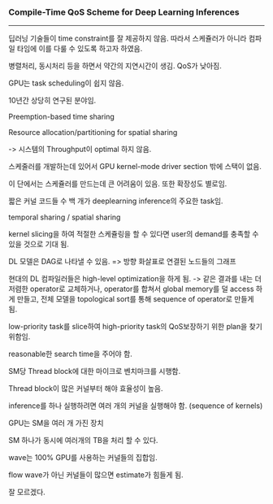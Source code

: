 ### Compile-Time QoS Scheme for Deep Learning Inferences
---
딥러닝 기술들이 time constraint를 잘 제공하지 않음. 따라서 스케쥴러가 아니라 컴파일 타임에 이를 다룰 수 있도록 하고자 하였음.

병렬처리, 동시처리 등을 하면서 약간의 지연시간이 생김. QoS가 낮아짐.

GPU는 task scheduling이 쉽지 않음.

10년간 상당히 연구된 분야임.

Preemption-based time sharing

Resource allocation/partitioning for spatial sharing

-> 시스템의 Throughput이 optimal 하지 않음.

스케줄러를 개발하는데 있어서 GPU kernel-mode driver section 밖에 스택이 없음.

이 단에서는 스케쥴러를 만드는데 큰 어려움이 있음. 또한 확장성도 별로임.

짧은 커널 코드들 수 백 개가 deeplearning inference의 주요한 task임.

temporal sharing / spatial sharing

kernel slicing을 하여 적절한 스케쥴링을 할 수 있다면 user의 demand를 충족할 수 있을 것으로 기대 됨.

DL 모델은 DAG로 나타낼 수 있음. => 방향 화살표로 연결된 노드들의 그래프

현대의 DL 컴파일러들은 high-level optimization을 하게 됨.
-> 같은 결과를 내는 더 저렴한 operator로 교체하거나, operator를 합쳐서 global memory를 덜 access 하게 만들고, 전체 모델을 topological sort를 통해 sequence of operator로 만들게 됨.

low-priority task를 slice하여 high-priority task의 QoS보장하기 위한 plan을 찾기 위함임.

reasonable한 search time을 주어야 함.

SM당 Thread block에 대한 마이크로 벤치마크를 시행함.

Thread block이 많은 커널부터 해야 효율성이 높음.

inference를 하나 실행하려면 여러 개의 커널을 실행해야 함. (sequence of kernels)

GPU는 SM을 여러 개 가진 장치

SM 하나가 동시에 여러개의 TB을 처리 할 수 있다.

wave는 100% GPU를 사용하는 커널들의 집합임.

flow wave가 아닌 커널들이 많으면 estimate가 힘들게 됨.

잘 모르겠다.